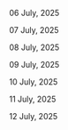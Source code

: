 06 July, 2025

07 July, 2025

08 July, 2025

09 July, 2025

10 July, 2025

11 July, 2025

12 July, 2025
